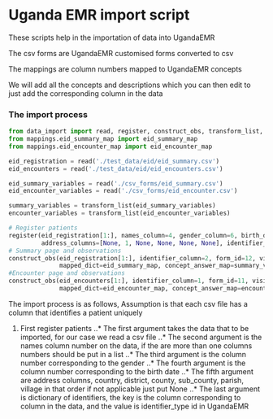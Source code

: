 # Uganda EMR import script

These scripts help in the importation of data into UgandaEMR

The csv forms are UgandaEMR customised forms converted to csv

The mappings are column numbers mapped to UgandaEMR concepts

We will add all the concepts and descriptions which you can then edit to just add the corresponding column in the data

### The import process

```python
from data_import import read, register, construct_obs, transform_list, group_data
from mappings.eid_summary_map import eid_summary_map
from mappings.eid_encounter_map import eid_encounter_map

eid_registration = read('./test_data/eid/eid_summary.csv')
eid_encounters = read('./test_data/eid/eid_encounters.csv')

eid_summary_variables = read('./csv_forms/eid_summary.csv')
eid_encounter_variables = read('./csv_forms/eid_encounter.csv')

summary_variables = transform_list(eid_summary_variables)
encounter_variables = transform_list(eid_encounter_variables)

# Register patients
register(eid_registration[1:], names_column=4, gender_column=6, birth_date_column=7,
         address_columns=[None, 1, None, None, None, None], identifier_columns={'2': '6'})
# Summary page and observations
construct_obs(eid_registration[1:], identifier_column=2, form_id=12, visit_column=3, encounter_type=16,
              mapped_dict=eid_summary_map, concept_answer_map=summary_variables, location_id=2)
#Encounter page and observations
construct_obs(eid_encounters[1:], identifier_column=1, form_id=11, visit_column=2, encounter_type=12,
              mapped_dict=eid_encounter_map, concept_answer_map=encounter_variables, location_id=2)

```

The import process is as follows,
Assumption is that each csv file has a column that identifies a patient uniquely


1. First register patients
..* The first argument takes the data that to be imported, for our case we read a csv file
..* The second argument is the names column number on the data, if the are more than one columns numbers should be put in a list
..* The third argument is the column number corresponding to the gender
..* The fourth argument is the column number corresponding to the birth date
..* The fifth argument are address columns, country, district, county, sub_county, parish, village in that order if not applicable just put None
..* The last argument is dictionary of identifiers, the key is the column corresponding to column in the data, and the value is identifier_type id in UgandaEMR



